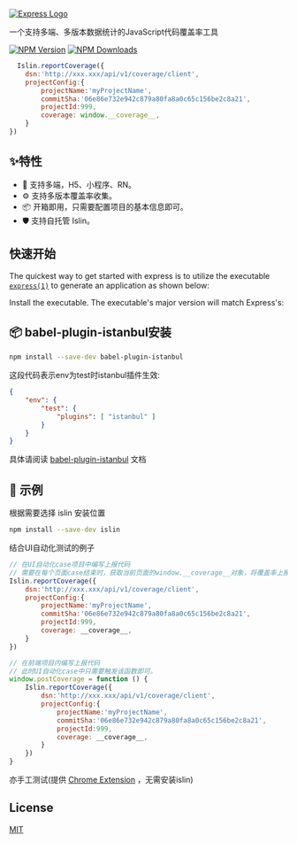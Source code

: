 [![Express Logo](https://i.cloudup.com/zfY6lL7eFa-3000x3000.png)](http://expressjs.com/)

一个支持多端、多版本数据统计的JavaScript代码覆盖率工具

[![NPM Version][npm-image]][npm-url]
[![NPM Downloads][downloads-image]][downloads-url]

```js
  Islin.reportCoverage({
    dsn:'http://xxx.xxx/api/v1/coverage/client',
    projectConfig:{
        projectName:'myProjectName',
        commitSha:'06e86e732e942c879a80fa8a0c65c156be2c8a21',
        projectId:999,
        coverage: window.__coverage__,
    }
})
```



## ✨特性

- 🌈 支持多端，H5、小程序、RN。
- ⚙️ 支持多版本覆盖率收集。
- 📦 开箱即用，只需要配置项目的基本信息即可。
- 🛡 支持自托管 Islin。

## 快速开始

The quickest way to get started with express is to utilize the executable [`express(1)`](https://github.com/expressjs/generator) to generate an application as shown below:

Install the executable. The executable's major version will match Express's:

## 📦 babel-plugin-istanbul安装


```bash
npm install --save-dev babel-plugin-istanbul
```

这段代码表示env为test时istanbul插件生效:
```json
{
    "env": {
        "test": {
            "plugins": [ "istanbul" ]
        }
    }
}
```
具体请阅读 [babel-plugin-istanbul](https://github.com/istanbuljs/babel-plugin-istanbul) 文档


## 🔨 示例

根据需要选择 islin 安装位置
```bash
npm install --save-dev islin
```

结合UI自动化测试的例子
```js
// 在UI自动化case项目中编写上报代码
// 需要在每个页面case结束时，获取当前页面的window.__coverage__对象，将覆盖率上报。
Islin.reportCoverage({
    dsn:'http://xxx.xxx/api/v1/coverage/client',
    projectConfig:{
        projectName:'myProjectName',
        commitSha:'06e86e732e942c879a80fa8a0c65c156be2c8a21',
        projectId:999,
        coverage: __coverage__,
    }
})

// 在前端项目内编写上报代码
// 此时UI自动化case中只需要触发该函数即可。
window.postCoverage = function () {
    Islin.reportCoverage({
        dsn:'http://xxx.xxx/api/v1/coverage/client',
        projectConfig:{
            projectName:'myProjectName',
            commitSha:'06e86e732e942c879a80fa8a0c65c156be2c8a21',
            projectId:999,
            coverage: __coverage__,
        }
    })
}
```

亦手工测试(提供 [Chrome Extension](https://www.npmjs.com/package/islin) ，无需安装islin)


## License

[MIT](LICENSE)


[npm-image]: https://img.shields.io/npm/v/islin.svg
[npm-url]: https://www.npmjs.com/package/islin
[downloads-image]: https://img.shields.io/npm/dm/islin.svg
[downloads-url]: https://npmcharts.com/compare/islin?minimal=true